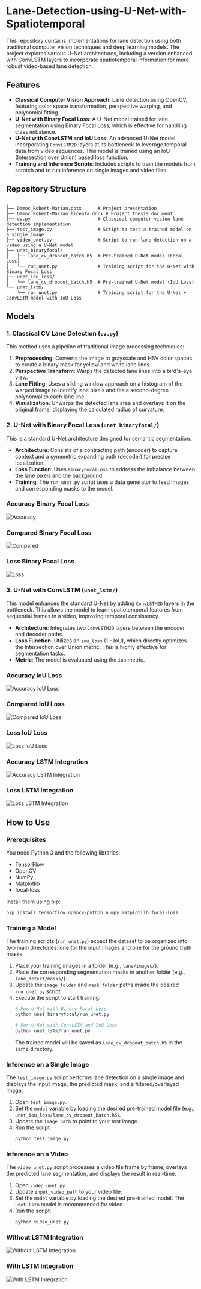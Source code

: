 # Lane-Detection-using-U-Net-with-Spatiotemporal


This repository contains implementations for lane detection using both traditional computer vision techniques and deep learning models. The project explores various U-Net architectures, including a version enhanced with ConvLSTM layers to incorporate spatiotemporal information for more robust video-based lane detection.

## Features

*   **Classical Computer Vision Approach**: Lane detection using OpenCV, featuring color space transformation, perspective warping, and polynomial fitting.
*   **U-Net with Binary Focal Loss**: A U-Net model trained for lane segmentation using Binary Focal Loss, which is effective for handling class imbalance.
*   **U-Net with ConvLSTM and IoU Loss**: An advanced U-Net model incorporating `ConvLSTM2D` layers at its bottleneck to leverage temporal data from video sequences. This model is trained using an IoU (Intersection over Union) based loss function.
*   **Training and Inference Scripts**: Includes scripts to train the models from scratch and to run inference on single images and video files.

## Repository Structure

```
.
├── Damoc_Robert-Marian.pptx      # Project presentation
├── Damoc_Robert-Marian_licenta.docx # Project thesis document
├── cv.py                         # Classical computer vision lane detection implementation
├── test_image.py                 # Script to test a trained model on a single image
├── video_unet.py                 # Script to run lane detection on a video using a U-Net model
├── unet_binaryfocal/
│   ├── lane_cv_dropout_batch.h5  # Pre-trained U-Net model (Focal Loss)
│   └── run_unet.py               # Training script for the U-Net with Binary Focal Loss
├── unet_iou_loss/
│   └── lane_cv_dropout_batch.h5  # Pre-trained U-Net model (IoU Loss)
└── unet_lstm/
    └── run_unet.py               # Training script for the U-Net + ConvLSTM model with IoU Loss
```

## Models

### 1. Classical CV Lane Detection (`cv.py`)
This method uses a pipeline of traditional image processing techniques:
1.  **Preprocessing**: Converts the image to grayscale and HSV color spaces to create a binary mask for yellow and white lane lines.
2.  **Perspective Transform**: Warps the detected lane lines into a bird's-eye view.
3.  **Lane Fitting**: Uses a sliding window approach on a histogram of the warped image to identify lane pixels and fits a second-degree polynomial to each lane line.
4.  **Visualization**: Unwarps the detected lane area and overlays it on the original frame, displaying the calculated radius of curvature.

### 2. U-Net with Binary Focal Loss (`unet_binaryfocal/`)
This is a standard U-Net architecture designed for semantic segmentation.
-   **Architecture**: Consists of a contracting path (encoder) to capture context and a symmetric expanding path (decoder) for precise localization.
-   **Loss Function**: Uses `BinaryFocalLoss` to address the imbalance between the lane pixels and the background.
-   **Training**: The `run_unet.py` script uses a data generator to feed images and corresponding masks to the model.
### Accuracy Binary Focal Loss
![Accuracy](https://github.com/user-attachments/assets/65905bbd-3a0a-463b-9a96-c32a39d4193b)
### Compared Binary Focal Loss
![Compared](https://github.com/user-attachments/assets/19bd1bd0-edb0-4ec7-83f2-4107568f7cc9)
### Loss Binary Focal Loss
![Loss](https://github.com/user-attachments/assets/bb103422-44d2-4d46-a567-f01b18250b58)
### 3. U-Net with ConvLSTM (`unet_lstm/`)
This model enhances the standard U-Net by adding `ConvLSTM2D` layers in the bottleneck. This allows the model to learn spatiotemporal features from sequential frames in a video, improving temporal consistency.
-   **Architecture**: Integrates two `ConvLSTM2D` layers between the encoder and decoder paths.
-   **Loss Function**: Utilizes an `iou_loss` (1 - IoU), which directly optimizes the Intersection over Union metric. This is highly effective for segmentation tasks.
-   **Metric**: The model is evaluated using the `iou` metric.
### Accuracy IoU Loss
![Accuracy IoU Loss](https://github.com/user-attachments/assets/be6ff3a1-e1e1-49f1-b382-4d973209578b)
### Compared IoU Loss
![Compared IoU Loss](https://github.com/user-attachments/assets/82d07aef-f242-482d-b5c2-af95b807e81a)
### Loss IoU Loss
![Loss IoU Loss](https://github.com/user-attachments/assets/009f6fc6-4f2d-4caf-9841-4a6dba9d103c)

### Accuracy LSTM Integration
![Accuracy LSTM Integration](https://github.com/user-attachments/assets/3abaa68e-fefe-4405-a6fd-da09fccf0ec9)

### Loss LSTM Integration
![Loss LSTM Integration](https://github.com/user-attachments/assets/1dbd6bdb-e2b5-492b-85b6-f39be030060f)
## How to Use

### Prerequisites
You need Python 3 and the following libraries:
-   TensorFlow
-   OpenCV
-   NumPy
-   Matplotlib
-   focal-loss

Install them using pip:
```bash
pip install tensorflow opencv-python numpy matplotlib focal-loss
```

### Training a Model
The training scripts (`run_unet.py`) expect the dataset to be organized into two main directories: one for the input images and one for the ground truth masks.

1.  Place your training images in a folder (e.g., `lane/images/`).
2.  Place the corresponding segmentation masks in another folder (e.g., `lane_detect/masks/`).
3.  Update the `image_folder` and `mask_folder` paths inside the desired `run_unet.py` script.
4.  Execute the script to start training:
    ```bash
    # For U-Net with Binary Focal Loss
    python unet_binaryfocal/run_unet.py

    # For U-Net with ConvLSTM and IoU Loss
    python unet_lstm/run_unet.py
    ```
    The trained model will be saved as `lane_cv_dropout_batch.h5` in the same directory.

### Inference on a Single Image
The `test_image.py` script performs lane detection on a single image and displays the input image, the predicted mask, and a filtered/overlayed image.

1.  Open `test_image.py`.
2.  Set the `model` variable by loading the desired pre-trained model file (e.g., `unet_iou_loss/lane_cv_dropout_batch.h5`).
3.  Update the `image_path` to point to your test image.
4.  Run the script:
    ```bash
    python test_image.py
    ```

### Inference on a Video
The `video_unet.py` script processes a video file frame by frame, overlays the predicted lane segmentation, and displays the result in real-time.

1.  Open `video_unet.py`.
2.  Update `input_video_path` to your video file.
3.  Set the `model` variable by loading the desired pre-trained model. The `unet-lstm` model is recommended for video.
4.  Run the script:
    ```bash
    python video_unet.py
    ```

### Without LSTM Integration
![Without LSTM Integration](https://github.com/user-attachments/assets/17c628cf-bbd6-40b0-adc8-0f9f6c63602f)
### With LSTM Integration
![With LSTM Integration](https://github.com/user-attachments/assets/6cd5526f-cf9e-4a04-a61e-1b8895eb1a99)
